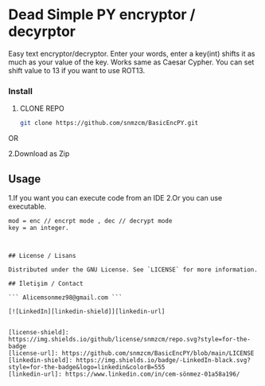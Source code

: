 # Dead Simple PY encryptor / decyrptor
Easy text encryptor/decryptor. Enter your words, enter a key(int) shifts it as much as your value of the key.
Works same as Caesar Cypher. You can set shift value to 13 if you want to use ROT13.



###  Install

1. CLONE REPO
   ```sh
   git clone https://github.com/snmzcm/BasicEncPY.git
   ```
  OR
  
  2.Download as Zip

##  Usage

1.If you want you can execute code from an IDE
2.Or you can use executable.

```
mod = enc // encrpt mode , dec // decrypt mode
key = an integer.



## License / Lisans

Distributed under the GNU License. See `LICENSE` for more information.

## İletişim / Contact

``` Alicemsonmez98@gmail.com ```

[![LinkedIn][linkedin-shield]][linkedin-url]


[license-shield]: https://img.shields.io/github/license/snmzcm/repo.svg?style=for-the-badge
[license-url]: https://github.com/snmzcm/BasicEncPY/blob/main/LICENSE
[linkedin-shield]: https://img.shields.io/badge/-LinkedIn-black.svg?style=for-the-badge&logo=linkedin&colorB=555
[linkedin-url]: https://www.linkedin.com/in/cem-sönmez-01a58a196/
